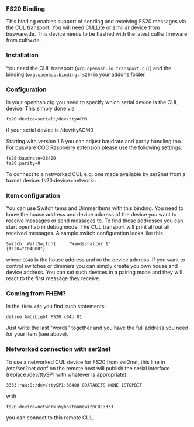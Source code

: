 ### FS20 Binding

This binding enables support of sending and receiving FS20 messages via the CUL transport. You will need CULLite or similiar device from busware.de. This device needs to be flashed with the latest culfw firmware from culfw.de.

### Installation
You need the CUL transport (`org.openhab.io.transport.cul`) and the binding (`org.openhab.binding.fs20`) in your addons folder.

### Configuration
In your openhab.cfg you need to specify which serial device is the CUL device. This simply done via

    fs20:device=serial:/dev/ttyACM0

if your serial device is /dev/ttyACM0

Starting with version 1.6 you can adjust baudrate and parity handling too. For busware COC Raspberry extension please use the following settings: 

    fs20:baudrate=38400
    fs20:parity=0

To connect to a networked CUL e.g. one made available by ser2net from a tuxnet device:
    fs20:device=network:<my host ip>:<my port>

### Item configuration
You can use SwitchItems and DimmerItems with this binding. You need to know the house address and device address of the device you want to receive messages or send messages to. To find these addresses you can start openhab in debug mode. The CUL transport will print all out all received messages.
A sample switch configuration looks like this

    Switch  WallSwitch1     "Wandschalter 1"                {fs20="C04B00"}

where `C04B` is the house address and `00` the device address. If you want to control switches or dimmers you can simply create you own house and device address. You can set such devices in a pairing mode and they will react to the first message they receive.

### Coming from FHEM?

In the `fhem.cfg` you find such statements:

    define AmbiLight FS20 c04b 01

Just write the last "words" together and you have the full address you need for your item (see above).

### Networked connection with ser2net

To use a networked CUL device for FS20 from ser2net, this line in /etc/ser2net.conf on the remote host will publish the serial interface (replace /dev/ttySP1 with whatever is appropriate):

    3333:raw:0:/dev/ttySP1:38400 8DATABITS NONE 1STOPBIT

with

    fs20:device=network:myhostnamewithCUL:333

you can connect to this remote CUL.